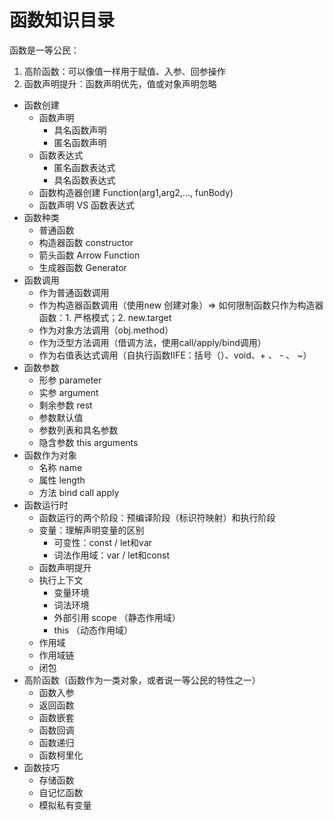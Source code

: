 # 函数知识目录

函数是一等公民：
1. 高阶函数：可以像值一样用于赋值、入参、回参操作
1. 函数声明提升：函数声明优先，值或对象声明忽略

- 函数创建
  - 函数声明
    - 具名函数声明
    - 匿名函数声明
  - 函数表达式
    - 匿名函数表达式
    - 具名函数表达式
  - 函数构造器创建 Function(arg1,arg2,..., funBody)
  - 函数声明 VS 函数表达式
- 函数种类
  - 普通函数
  - 构造器函数 constructor
  - 箭头函数 Arrow Function
  - 生成器函数 Generator
- 函数调用
  - 作为普通函数调用
  - 作为构造器函数调用（使用new 创建对象）=> 如何限制函数只作为构造器函数：1. 严格模式；2. new.target
  - 作为对象方法调用（obj.method）
  - 作为泛型方法调用（借调方法，使用call/apply/bind调用）
  - 作为右值表达式调用（自执行函数IIFE：括号（）、void、+ 、 - 、 ~）
- 函数参数
  - 形参 parameter
  - 实参 argument
  - 剩余参数 rest
  - 参数默认值
  - 参数列表和具名参数
  - 隐含参数 this arguments
- 函数作为对象
  - 名称 name
  - 属性 length
  - 方法 bind call apply
- 函数运行时
  - 函数运行的两个阶段：预编译阶段（标识符映射）和执行阶段
  - 变量：理解声明变量的区别
    - 可变性：const / let和var
    - 词法作用域：var / let和const
  - 函数声明提升
  - 执行上下文
    - 变量环境
    - 词法环境
    - 外部引用 scope （静态作用域）
    - this （动态作用域）
  - 作用域
  - 作用域链
  - 闭包
- 高阶函数（函数作为一类对象，或者说一等公民的特性之一）
  - 函数入参
  - 返回函数
  - 函数嵌套
  - 函数回调
  - 函数递归
  - 函数柯里化
- 函数技巧
  - 存储函数
  - 自记忆函数
  - 模拟私有变量

